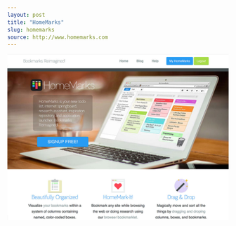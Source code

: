 ```yaml
---
layout: post
title: "HomeMarks"
slug: homemarks
source: http://www.homemarks.com
---
```


<img src="/screenshots/homemarks.jpg">
